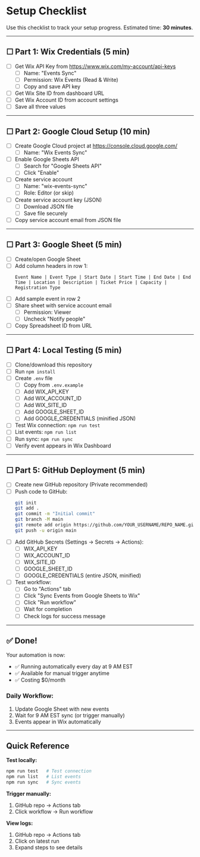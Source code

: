 # Setup Checklist

Use this checklist to track your setup progress. Estimated time: **30 minutes**.

---

## ☐ Part 1: Wix Credentials (5 min)

- [ ] Get Wix API Key from https://www.wix.com/my-account/api-keys
  - [ ] Name: "Events Sync"
  - [ ] Permission: Wix Events (Read & Write)
  - [ ] Copy and save API key
- [ ] Get Wix Site ID from dashboard URL
- [ ] Get Wix Account ID from account settings
- [ ] Save all three values

---

## ☐ Part 2: Google Cloud Setup (10 min)

- [ ] Create Google Cloud project at https://console.cloud.google.com/
  - [ ] Name: "Wix Events Sync"
- [ ] Enable Google Sheets API
  - [ ] Search for "Google Sheets API"
  - [ ] Click "Enable"
- [ ] Create service account
  - [ ] Name: "wix-events-sync"
  - [ ] Role: Editor (or skip)
- [ ] Create service account key (JSON)
  - [ ] Download JSON file
  - [ ] Save file securely
- [ ] Copy service account email from JSON file

---

## ☐ Part 3: Google Sheet (5 min)

- [ ] Create/open Google Sheet
- [ ] Add column headers in row 1:
  ```
  Event Name | Event Type | Start Date | Start Time | End Date | End Time | Location | Description | Ticket Price | Capacity | Registration Type
  ```
- [ ] Add sample event in row 2
- [ ] Share sheet with service account email
  - [ ] Permission: Viewer
  - [ ] Uncheck "Notify people"
- [ ] Copy Spreadsheet ID from URL

---

## ☐ Part 4: Local Testing (5 min)

- [ ] Clone/download this repository
- [ ] Run `npm install`
- [ ] Create `.env` file
  - [ ] Copy from `.env.example`
  - [ ] Add WIX_API_KEY
  - [ ] Add WIX_ACCOUNT_ID
  - [ ] Add WIX_SITE_ID
  - [ ] Add GOOGLE_SHEET_ID
  - [ ] Add GOOGLE_CREDENTIALS (minified JSON)
- [ ] Test Wix connection: `npm run test`
- [ ] List events: `npm run list`
- [ ] Run sync: `npm run sync`
- [ ] Verify event appears in Wix Dashboard

---

## ☐ Part 5: GitHub Deployment (5 min)

- [ ] Create new GitHub repository (Private recommended)
- [ ] Push code to GitHub:
  ```bash
  git init
  git add .
  git commit -m "Initial commit"
  git branch -M main
  git remote add origin https://github.com/YOUR_USERNAME/REPO_NAME.git
  git push -u origin main
  ```
- [ ] Add GitHub Secrets (Settings → Secrets → Actions):
  - [ ] WIX_API_KEY
  - [ ] WIX_ACCOUNT_ID
  - [ ] WIX_SITE_ID
  - [ ] GOOGLE_SHEET_ID
  - [ ] GOOGLE_CREDENTIALS (entire JSON, minified)
- [ ] Test workflow:
  - [ ] Go to "Actions" tab
  - [ ] Click "Sync Events from Google Sheets to Wix"
  - [ ] Click "Run workflow"
  - [ ] Wait for completion
  - [ ] Check logs for success message

---

## ✅ Done!

Your automation is now:
- ✅ Running automatically every day at 9 AM EST
- ✅ Available for manual trigger anytime
- ✅ Costing $0/month

### Daily Workflow:

1. Update Google Sheet with new events
2. Wait for 9 AM EST sync (or trigger manually)
3. Events appear in Wix automatically

---

## Quick Reference

**Test locally:**
```bash
npm run test   # Test connection
npm run list   # List events  
npm run sync   # Sync events
```

**Trigger manually:**
1. GitHub repo → Actions tab
2. Click workflow → Run workflow

**View logs:**
1. GitHub repo → Actions tab
2. Click on latest run
3. Expand steps to see details